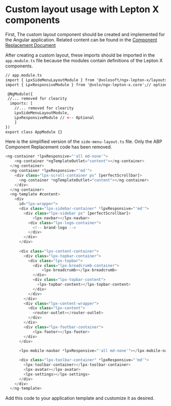 # Custom layout usage with Lepton X components


First, The custom layout component should be created and implemented for the Angular application.
Related content can be found in the [Component Replacement Document](https://docs.abp.io/en/abp/latest/UI/Angular/Component-Replacement#how-to-replace-a-layout)


 
After creating a custom layout, these imports should be imported in the `app.module.ts` file because the modules contain definitions of the Lepton X components.


```html
// app.module.ts
import { LpxSideMenuLayoutModule } from '@volosoft/ngx-lepton-x/layouts';
import { LpxResponsiveModule } from '@volo/ngx-lepton-x.core';// optional. Only, if you are using lpxResponsive directive

 @NgModule({
 //... removed for clearity
  imports: [
  	//... removed for clearity
  	LpxSideMenuLayoutModule,
  	LpxResponsiveModule // <-- Optional
  	]
})
export class AppModule {}

```

Here is the simplified version of the `side-menu-layout.ts` file. Only the ABP Component Replacement code has been removed.


```typescript
<ng-container *lpxResponsive="'all md-none'">
    <ng-container *ngTemplateOutlet="content"></ng-container>
  </ng-container>
  <ng-container *lpxResponsive="'md'">
    <div class="lpx-scroll-container ps" [perfectScrollbar]>
      <ng-container *ngTemplateOutlet="content"></ng-container>
    </div>
  </ng-container>
  <ng-template #content>
    <div
      id="lpx-wrapper">
      <div class="lpx-sidebar-container" *lpxResponsive="'md'">
        <div class="lpx-sidebar ps" [perfectScrollbar]>
            <lpx-navbar></lpx-navbar>
          <div class="lpx-logo-container">
            <!-- brand-logo -->
          </div>
        </div>
      </div>
  
      <div class="lpx-content-container">
        <div class="lpx-topbar-container">
          <div class="lpx-topbar">
            <div class="lpx-breadcrumb-container">
                <lpx-breadcrumb></lpx-breadcrumb>
            </div>
            <div class="lpx-topbar-content">
              <lpx-topbar-content></lpx-topbar-content>
            </div>
          </div>
        </div>
        <div class="lpx-content-wrapper">
          <div class="lpx-content">
            <router-outlet></router-outlet>
          </div>
        </div>
        <div class="lpx-footbar-container">
            <lpx-footer></lpx-footer>
        </div>
      </div>
  
      <lpx-mobile-navbar *lpxResponsive="'all md-none'"></lpx-mobile-navbar>

      <div class="lpx-toolbar-container" *lpxResponsive="'md'">
        <lpx-toolbar-container></lpx-toolbar-container>
        <lpx-avatar></lpx-avatar>
        <lpx-settings></lpx-settings>
      </div>
    </div>
  </ng-template>

```

Add this code to your application template and customize it as desired.
